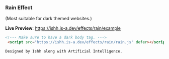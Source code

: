 ### Rain Effect 
(Most suitable for dark themed websites.)

**Live Preview**: https://ishh.is-a.dev/effects/rain/example
```html
<!--- Make sure to have a dark body tag. --->
 <script src="https://ishh.is-a.dev/effects/rain/rain.js" defer></script>
```

`Designed by Ishh along with Artificial Intelligence.`
